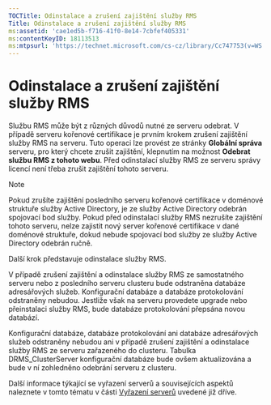 ```yaml
---
TOCTitle: Odinstalace a zrušení zajištění služby RMS
Title: Odinstalace a zrušení zajištění služby RMS
ms:assetid: 'cae1ed5b-f716-41f0-8e14-7cbfef405331'
ms:contentKeyID: 18113513
ms:mtpsurl: 'https://technet.microsoft.com/cs-cz/library/Cc747753(v=WS.10)'
---
```


Odinstalace a zrušení zajištění služby RMS
==========================================

Službu RMS může být z různých důvodů nutné ze serveru odebrat. V případě serveru kořenové certifikace je prvním krokem zrušení zajištění služby RMS na serveru. Tuto operaci lze provést ze stránky **Globální správa** serveru, pro který chcete zrušit zajištění, klepnutím na možnost **Odebrat službu RMS z tohoto webu**. Před odinstalací služby RMS ze serveru správy licencí není třeba zrušit zajištění tohoto serveru.

> [!NOTE]
> Pokud zrušíte zajištění posledního serveru kořenové certifikace v doménové struktuře služby Active Directory, je ze služby Active Directory odebrán spojovací bod služby. Pokud před odinstalací služby RMS nezrušíte zajištění tohoto serveru, nelze zajistit nový server kořenové certifikace v dané doménové struktuře, dokud nebude spojovací bod služby ze služby Active Directory odebrán ručně. 

Další krok představuje odinstalace služby RMS.

V případě zrušení zajištění a odinstalace služby RMS ze samostatného serveru nebo z posledního serveru clusteru bude odstraněna databáze adresářových služeb. Konfigurační databáze a databáze protokolování odstraněny nebudou. Jestliže však na serveru provedete upgrade nebo přeinstalaci služby RMS, bude databáze protokolování přepsána novou databází.

Konfigurační databáze, databáze protokolování ani databáze adresářových služeb odstraněny nebudou ani v případě zrušení zajištění a odinstalace služby RMS ze serveru zařazeného do clusteru. Tabulka DRMS\_ClusterServer konfigurační databáze bude ovšem aktualizována a bude v ní zohledněno odebrání serveru z clusteru.

Další informace týkající se vyřazení serverů a souvisejících aspektů naleznete v tomto tématu v části [Vyřazení serverů](https://technet.microsoft.com/52005e2e-9563-4ba0-906c-3cc76f9c378f) uvedené již dříve.
